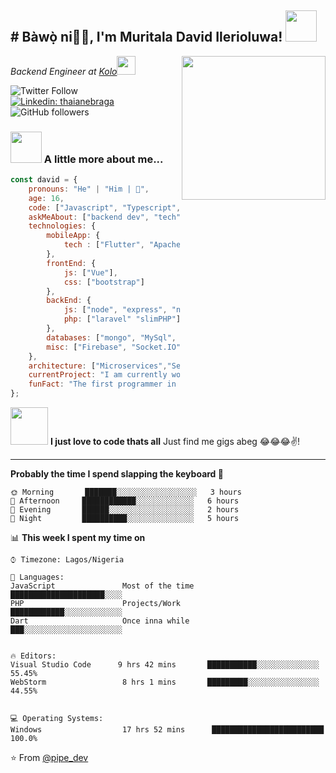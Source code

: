 
<h2># Bàwọ̀ ni🙏🏻, I'm Muritala David Ilerioluwa! <img src="https://media.giphy.com/media/12oufCB0MyZ1Go/giphy.gif" width="50"></h2>
<img align='right' src="https://media.giphy.com/media/4KkSbPnZ5Skec/giphy.gif" width="230">
<p><em>Backend Engineer at <a href="http://www.kolosave.app">Kolo</a><img src="https://media.giphy.com/media/WUlplcMpOCEmTGBtBW/giphy.gif" width="30"> 
</em></p>

![Twitter Follow](https://img.shields.io/twitter/follow/pipe_dev?label=Follow)
[![Linkedin: thaianebraga](https://img.shields.io/badge/muritala-david-ab8019189?style=flat-square&logo=Linkedin&logoColor=white&link=https://www.linkedin.com/in/anmol-p-singh/)](https://www.linkedin.com/in/muritala-david-ab8019189/)
![GitHub followers](https://img.shields.io/github/followers/Fn-studyo?label=Follow&style=social)


### <img src="https://avatars.githubusercontent.com/u/54484130?v=4" width="50"> A little more about me...  

```javascript
const david = {
    pronouns: "He" | "Him | 🤡",
    age: 16,
    code: ["Javascript", "Typescript", "PHP", "Dart"],
    askMeAbout: ["backend dev", "tech", "app dev", "music", "Yoruba boy🤡"],
    technologies: {
        mobileApp: {
	        tech : ["Flutter", "Apache Cordova"]
        },
        frontEnd: {
            js: ["Vue"],
            css: ["bootstrap"]
        },
        backEnd: {
            js: ["node", "express", "nestjs", "adonisjs"],
            php: ["laravel" "slimPHP"]
        },
        databases: ["mongo", "MySql", "firestore"],
        misc: ["Firebase", "Socket.IO", "sentry", "Medium"]
    },
    architecture: ["Microservices","Serverless Architecture", "Single page applications"],
    currentProject: "I am currently working on a fintech application",
    funFact: "The first programmer in the world was a woman. Her name was [Ada Lovelace] and she worked on an analytical engine back in the 1,800’s."
};
```

<img src="https://media.giphy.com/media/M8o1MOwcwsWOmueqN4/giphy.gif" width="60"> <b>I just love to code thats all</b> Just find me gigs abeg 😂😂😂✌!</em>

---
<!--START_SECTION:waka-->
**Probably the time I spend slapping the keyboard 🐤** 

```text
🌞 Morning       ███████░░░░░░░░░░░░░░░░░░   3 hours
🌆 Afternoon     ████████████░░░░░░░░░░░░░   6 hours
🌃 Evening       ██████░░░░░░░░░░░░░░░░░░░   2 hours
🌙 Night         ██████████░░░░░░░░░░░░░░░   5 hours

```


📊 **This week I spent my time on** 

```text
⌚︎ Timezone: Lagos/Nigeria

💬 Languages: 
JavaScript               Most of the time       █████████████████████░░░░   
PHP                      Projects/Work          ████████████░░░░░░░░░░░░░   
Dart                     Once inna while        ███░░░░░░░░░░░░░░░░░░░░░░   


🔥 Editors: 
Visual Studio Code      9 hrs 42 mins       ███████████░░░░░░░░░░░░░░   55.45% 
WebStorm                 8 hrs 1 mins       █████████░░░░░░░░░░░░░░░░   44.55% 


💻 Operating Systems: 
Windows                  17 hrs 52 mins      █████████████████████████   100.0%

```





⭐️ From [@pipe_dev](https://github.com/Fn-studyo)
